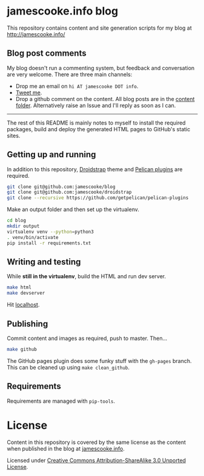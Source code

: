 # jamescooke.info blog

This repository contains content and site generation scripts for my blog at
http://jamescooke.info/

## Blog post comments

My blog doesn't run a commenting system, but feedback and conversation are very
welcome. There are three main channels:

* Drop me an email on `hi AT jamescooke DOT info`.
* [Tweet me](https://twitter.com/intent/user?screen_name=jamesfublo).
* Drop a github comment on the content. All blog posts are in the [content
    folder](content). Alternatively raise an Issue and I'll reply as soon as I
    can.

***

The rest of this README is mainly notes to myself to install the required
packages, build and deploy the generated HTML pages to GitHub's static sites.

## Getting up and running

In addition to this repository,
[Droidstrap](https://github.com/jamescooke/droidstrap) theme and [Pelican
plugins](https://github.com/getpelican/pelican-plugins) are required.

```sh
git clone git@github.com:jamescooke/blog
git clone git@github.com:jamescooke/droidstrap
git clone --recursive https://github.com/getpelican/pelican-plugins
```

Make an output folder and then set up the virtualenv.

```sh
cd blog
mkdir output
virtualenv venv --python=python3
. venv/bin/activate
pip install -r requirements.txt
```

## Writing and testing

While **still in the virtualenv**, build the HTML and run dev server.

```sh
make html
make devserver
```

Hit [localhost](http://localhost:8000/).

## Publishing

Commit content and images as required, push to master. Then...

```sh
make github
```

The GitHub pages plugin does some funky stuff with the `gh-pages` branch. This
can be cleaned up using `make clean_github`.

## Requirements

Requirements are managed with ``pip-tools``.

# License

Content in this repository is covered by the same license as the content when
published in the blog at [jamescooke.info](http://jamescooke.info/).

Licensed under [Creative Commons Attribution-ShareAlike 3.0 Unported
License](http://creativecommons.org/licenses/by-sa/3.0/deed.en_GB).

